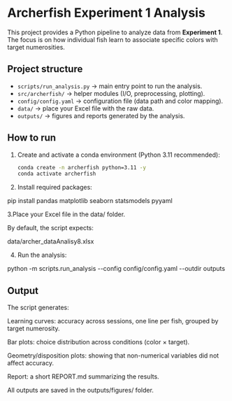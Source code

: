 # Archerfish Experiment 1 Analysis

This project provides a Python pipeline to analyze data from **Experiment 1**.  
The focus is on how individual fish learn to associate specific colors with target numerosities.

## Project structure
- `scripts/run_analysis.py` → main entry point to run the analysis.
- `src/archerfish/` → helper modules (I/O, preprocessing, plotting).
- `config/config.yaml` → configuration file (data path and color mapping).
- `data/` → place your Excel file with the raw data.
- `outputs/` → figures and reports generated by the analysis.

## How to run

1. Create and activate a conda environment (Python 3.11 recommended):
   ```bash
   conda create -n archerfish python=3.11 -y
   conda activate archerfish
2. Install required packages:

pip install pandas matplotlib seaborn statsmodels pyyaml

3.Place your Excel file in the data/ folder.

By default, the script expects:

data/archer_dataAnalisy8.xlsx

4. Run the analysis:

python -m scripts.run_analysis --config config/config.yaml --outdir outputs


## Output
The script generates:

Learning curves: accuracy across sessions, one line per fish, grouped by target numerosity.

Bar plots: choice distribution across conditions (color × target).

Geometry/disposition plots: showing that non-numerical variables did not affect accuracy.

Report: a short REPORT.md summarizing the results.

All outputs are saved in the outputs/figures/ folder.
